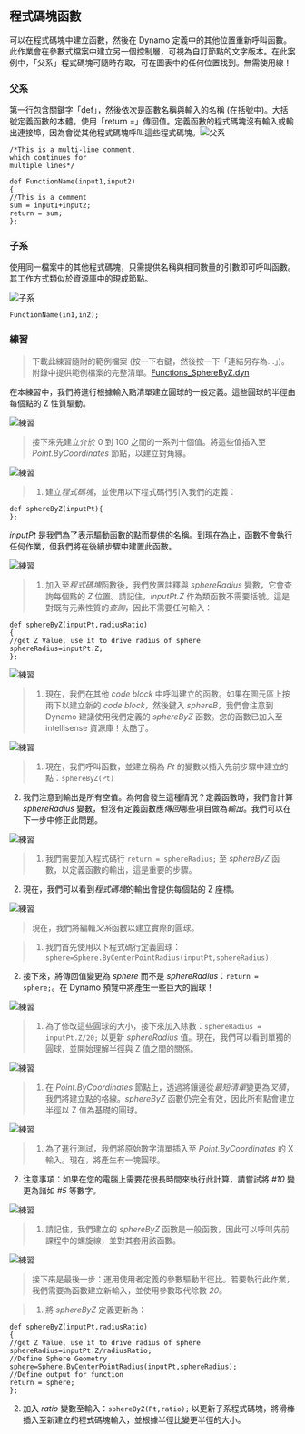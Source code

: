 

## 程式碼塊函數

可以在程式碼塊中建立函數，然後在 Dynamo 定義中的其他位置重新呼叫函數。此作業會在參數式檔案中建立另一個控制層，可視為自訂節點的文字版本。在此案例中，「父系」程式碼塊可隨時存取，可在圖表中的任何位置找到。無需使用線！

### 父系

第一行包含關鍵字「def」，然後依次是函數名稱與輸入的名稱 (在括號中)。大括號定義函數的本體。使用「return =」傳回值。定義函數的程式碼塊沒有輸入或輸出連接埠，因為會從其他程式碼塊呼叫這些程式碼塊。![父系](images/7-4/21.jpg)

```
/*This is a multi-line comment,
which continues for
multiple lines*/

def FunctionName(input1,input2)
{
//This is a comment
sum = input1+input2;
return = sum;
};
```

### 子系

使用同一檔案中的其他程式碼塊，只需提供名稱與相同數量的引數即可呼叫函數。其工作方式類似於資源庫中的現成節點。

![子系](images/7-4/20.jpg)

```
FunctionName(in1,in2);
```

### 練習

> 下載此練習隨附的範例檔案 (按一下右鍵，然後按一下「連結另存為...」)。附錄中提供範例檔案的完整清單。[Functions_SphereByZ.dyn](datasets/7-4/Functions_SphereByZ.dyn)

在本練習中，我們將進行根據輸入點清單建立圓球的一般定義。這些圓球的半徑由每個點的 Z 性質驅動。

![練習](images/7-4/Exercise/11.jpg)

> 接下來先建立介於 0 到 100 之間的一系列十個值。將這些值插入至 *Point.ByCoordinates* 節點，以建立對角線。

![練習](images/7-4/Exercise/10.jpg)

> 1. 建立*程式碼塊*，並使用以下程式碼行引入我們的定義：
```
def sphereByZ(inputPt){
};
```

*inputPt* 是我們為了表示驅動函數的點而提供的名稱。到現在為止，函數不會執行任何作業，但我們將在後續步驟中建置此函數。

![練習](images/7-4/Exercise/09.jpg)

> 1. 加入至*程式碼塊*函數後，我們放置註釋與 *sphereRadius* 變數，它會查詢每個點的 *Z* 位置。請記住，*inputPt.Z* 作為類函數不需要括號。這是對既有元素性質的*查詢*，因此不需要任何輸入：
```
def sphereByZ(inputPt,radiusRatio)
{
//get Z Value, use it to drive radius of sphere
sphereRadius=inputPt.Z;
};
```

![練習](images/7-4/Exercise/08.jpg)

> 1. 現在，我們在其他 *code block* 中呼叫建立的函數。如果在圖元區上按兩下以建立新的 *code block*，然後鍵入 *sphereB*，我們會注意到 Dynamo 建議使用我們定義的 *sphereByZ* 函數。您的函數已加入至 intellisense 資源庫！太酷了。

![練習](images/7-4/Exercise/07.jpg)

> 1. 現在，我們呼叫函數，並建立稱為 *Pt* 的變數以插入先前步驟中建立的點：```sphereByZ(Pt)```
2. 我們注意到輸出是所有空值。為何會發生這種情況？定義函數時，我們會計算 *sphereRadius* 變數，但沒有定義函數應*傳回*哪些項目做為*輸出*。我們可以在下一步中修正此問題。

![練習](images/7-4/Exercise/06.jpg)

> 1. 我們需要加入程式碼行 ```return = sphereRadius;``` 至 *sphereByZ* 函數，以定義函數的輸出，這是重要的步驟。
2. 現在，我們可以看到*程式碼塊*的輸出會提供每個點的 Z 座標。

![練習](images/7-4/Exercise/05.jpg)

> 現在，我們將編輯*父系*函數以建立實際的圓球。

> 1. 我們首先使用以下程式碼行定義圓球：```sphere=Sphere.ByCenterPointRadius(inputPt,sphereRadius);```
2. 接下來，將傳回值變更為 *sphere* 而不是 *sphereRadius*：```return = sphere;```。在 Dynamo 預覽中將產生一些巨大的圓球！

![練習](images/7-4/Exercise/04.jpg)

> 1. 為了修改這些圓球的大小，接下來加入除數：```sphereRadius = inputPt.Z/20;``` 以更新 *sphereRadius* 值。現在，我們可以看到單獨的圓球，並開始理解半徑與 Z 值之間的關係。

![練習](images/7-4/Exercise/03.jpg)

> 1. 在 *Point.ByCoordinates* 節點上，透過將鑲邊從*最短清單*變更為*叉積*，我們將建立點的格線。*sphereByZ* 函數仍完全有效，因此所有點會建立半徑以 Z 值為基礎的圓球。

![練習](images/7-4/Exercise/02.jpg)

> 1. 為了進行測試，我們將原始數字清單插入至 *Point.ByCoordinates* 的 X 輸入。現在，將產生有一塊圓球。
2. 注意事項：如果在您的電腦上需要花很長時間來執行此計算，請嘗試將 *#10* 變更為諸如 *#5* 等數字。

![練習](images/7-4/Exercise/01.jpg)

> 1. 請記住，我們建立的 *sphereByZ* 函數是一般函數，因此可以呼叫先前課程中的螺旋線，並對其套用該函數。

![練習](images/7-4/Exercise/20.jpg)

> 接下來是最後一步：運用使用者定義的參數驅動半徑比。若要執行此作業，我們需要為函數建立新輸入，並使用參數取代除數 *20*。

> 1. 將 *sphereByZ* 定義更新為：
```
def sphereByZ(inputPt,radiusRatio)
{
//get Z Value, use it to drive radius of sphere
sphereRadius=inputPt.Z/radiusRatio;
//Define Sphere Geometry
sphere=Sphere.ByCenterPointRadius(inputPt,sphereRadius);
//Define output for function
return = sphere;
};
```

2. 加入 *ratio* 變數至輸入：```sphereByZ(Pt,ratio);``` 以更新子系程式碼塊，將滑棒插入至新建立的程式碼塊輸入，並根據半徑比變更半徑的大小。

